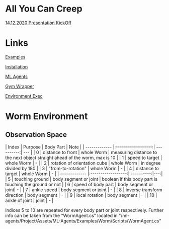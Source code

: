 # All You Can Creep

[14.12.2020 Presentation KickOff](https://docs.google.com/presentation/d/1Xw14hQdzAnOwRLO7TBfw0uGq7R6cbRojAYQVoDM4pPU/edit#slide=id.g7871c53ed9_0_0)

# Links

[Examples](https://github.com/Unity-Technologies/ml-agents/blob/master/docs/Learning-Environment-Examples.md)

[Installation](https://github.com/Unity-Technologies/ml-agents/blob/release_10_docs/docs/Installation.md)

[ML Agents](https://github.com/Unity-Technologies/ml-agents/blob/master/docs/Python-API.md)

[Gym Wrapper](https://github.com/Unity-Technologies/ml-agents/blob/master/gym-unity/README.md)

[Environment Exec](https://github.com/Unity-Technologies/ml-agents/blob/master/docs/Learning-Environment-Executable.md)

# Worm Environment

## Observation Space

\| Index         \| Purpose            \| Body Part  \| Note \|
\| ------------- \|:------------------:\| ----------:\| --- \|
\| 0             \| distance to front  \| whole Worm \| measuring distance to the next object straight ahead of the worm, max is 10 \|
\| 1             \| speed to target    \| whole Worm \| - \|
\| 2             \| rotation of orientation cube \| whole Worm \| in degree divided by 180 \|
\| 3             \| "from-to-rotation" \| whole Worm \| - \|
\| 4             \| distance to target \| whole Worm \| - \|
\| ------------- \|:------------------:\| ----------:\|---:\|
\| 5             \| touching ground    \| body segment or joint \| boolean if this body part is touching the ground or not \|
\| 6             \| speed of body part \| body segment or joint\| - \|
\| 7             \| ankle speed        \| body segment or joint \| - \|
\| 8             \| inverse transform direction \| body segment \| - \|
\| 9             \| local rotation \| body segment \| - \|
\| 10             \| ankle of joint \| joint \| - \|

Indices 5 to 10 are repeated for every body part or joint respectively.
Further info can be taken from the "WormAgent.cs" located in "/ml-agents/Project/Assets/ML-Agents/Examples/Worm/Scripts/WormAgent.cs"
